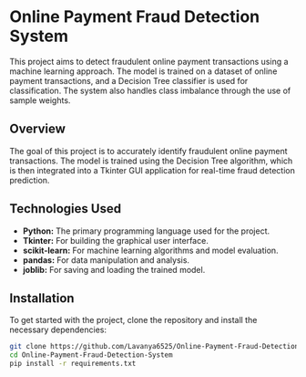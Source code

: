 # Online Payment Fraud Detection System

This project aims to detect fraudulent online payment transactions using a machine learning approach. The model is trained on a dataset of online payment transactions, and a Decision Tree classifier is used for classification. The system also handles class imbalance through the use of sample weights.

## Overview

The goal of this project is to accurately identify fraudulent online payment transactions. The model is trained using the Decision Tree algorithm, which is then integrated into a Tkinter GUI application for real-time fraud detection prediction.

## Technologies Used

- **Python:** The primary programming language used for the project.
- **Tkinter:** For building the graphical user interface.
- **scikit-learn:** For machine learning algorithms and model evaluation.
- **pandas:** For data manipulation and analysis.
- **joblib:** For saving and loading the trained model.

## Installation

To get started with the project, clone the repository and install the necessary dependencies:

```bash
git clone https://github.com/Lavanya6525/Online-Payment-Fraud-Detection-System.git
cd Online-Payment-Fraud-Detection-System
pip install -r requirements.txt

